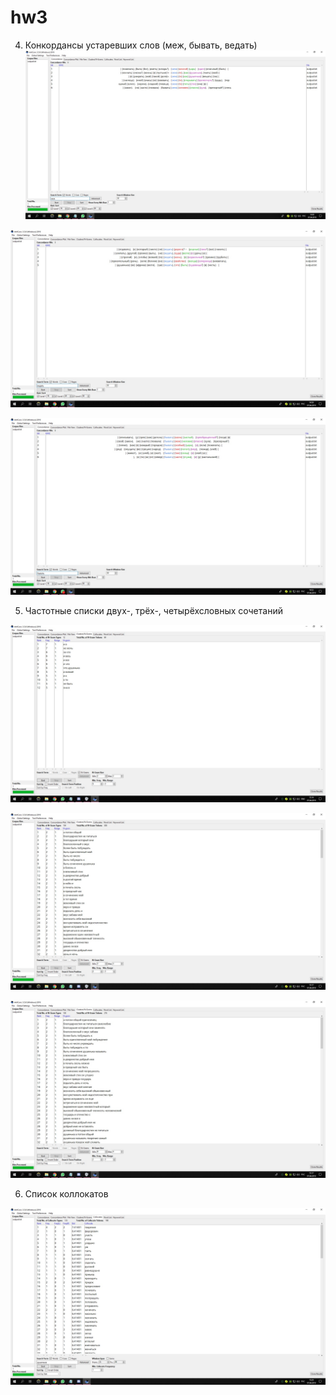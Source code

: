 # hw3
4. Конкордансы устаревших слов (меж, бывать, ведать)
![screen](https://github.com/FrSimonFr/hw3/blob/master/2.jpg)

![screen](https://github.com/FrSimonFr/hw3/blob/master/3.jpg)

![screen](https://github.com/FrSimonFr/hw3/blob/master/4.jpg)

5. Частотные списки двух-, трёх-, четырёхсловных сочетаний

![screen](https://github.com/FrSimonFr/hw3/blob/master/5.jpg)

![screen](https://github.com/FrSimonFr/hw3/blob/master/6.jpg)

![screen](https://github.com/FrSimonFr/hw3/blob/master/7.jpg)

6. Список коллокатов

![screen](https://github.com/FrSimonFr/hw3/blob/master/8.jpg)

